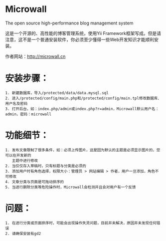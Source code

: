 Microwall
=========

The open source high-performance blog management system

这是一个开源的、高性能的博客管理系统，使用Yii Framework框架写成。但是请注意，这不是一个普通安装软件，你必须至少懂得一些Web开发知识才能顺利安装。

作者网站：http://microwall.cn

安装步骤：
=========
    1. 新建数据库，导入/protected/data/data.mysql.sql
    2. 进入/protected/config/main.php和/protected/config/main.tpl修改数据库、用户名及密码
    3. 打开后台，如：index.php/admin或index.php?r=admin，Microwall默认用户名：admin，密码：microwall

功能细节：
=========
    1. 发布文章限制了很多条件，如：必须上传图片，这是因为默认的主题是必须显示图片的，您可以在开发新的
       主题中进行修改
    2. 当仅仅存入草稿时，只有标题与分类是必须的
    3. 添加用户时有角色选择，权限大小：管理员 > 网站编辑 > 作者，用户一旦添加，角色不可修改
    4. 文章分类与页面是可拖动排序的
    5. 当进行删除分类等危险操作时，Microwall会检测并且会对用户有一个反馈
    
问题：
=========
    1. 在进行分类或页面排序时，可能会出现操作失灵问题，目前并未解决，原因并未发现任何错误
    2. 请确保安装有gd2